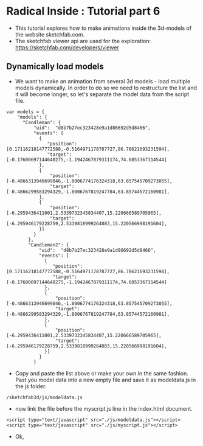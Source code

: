 # Radical Inside : Tutorial part 6

- This tutorial explores how to make animations inside the 3d-models of the website sketchfab.com.
- The sketchfab viewer api are used for the exploration: https://sketchfab.com/developers/viewer

##  Dynamically load models
-  We want to make an animation from several 3d models - load multiple models dynamically. In order to do so we need to restructure the list and it will become longer, so let's separate the model data from the script file. 
```
var models = {
    "models": {
      "Candleman": {
          "uid":  "d8b7b27ec323428e9a1d86692d5d8466",
          "events": [
            {
               "position": [0.17116218147772588,-0.5164971178787727,86.78621693231594],
               "target": [-0.17600697144648275,-1.1942467879311174,74.6853367314544]
            },
            {
                "position": [-0.4866313946699046,-1.8006774176324318,63.857545709273055],
                "target": [-0.4866299583294329,-1.8006767819247784,63.85744572160981],
            },
            {
                "position": [-6.2959436411001,2.5339732345834407,15.220666589705965],
                "target": [-6.295946179228759,2.5339818999264883,15.220566998191604],
            }]
          }
        },
        "Candleman2": {
            "uid":  "d8b7b27ec323428e9a1d86692d5d8466",
            "events": [
              {
                 "position": [0.17116218147772588,-0.5164971178787727,86.78621693231594],
                 "target": [-0.17600697144648275,-1.1942467879311174,74.6853367314544]
              },
              {
                  "position": [-0.4866313946699046,-1.8006774176324318,63.857545709273055],
                  "target": [-0.4866299583294329,-1.8006767819247784,63.85744572160981],
              },
              {
                  "position": [-6.2959436411001,2.5339732345834407,15.220666589705965],
                  "target": [-6.295946179228759,2.5339818999264883,15.220566998191604],
              }]
            }
          }
```
- Copy and paste the list above or make your own in the same fashion. Past you model data into a new empty file and save it as modeldata.js in the js folder. 
```
/sketchfab3d/js/modeldata.js
```
- now link the file before the myscript.js line in the index.html document. 
```
<script type="text/javascript" src="./js/modeldata.js"></script>
<script type="text/javascript" src="./js/myscript.js"></script>
```
- Ok, 
